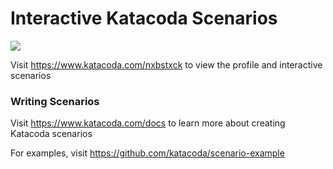 # Interactive Katacoda Scenarios

[![](http://shields.katacoda.com/katacoda/nxbstxck/count.svg)](https://www.katacoda.com/nxbstxck "Get your profile on Katacoda.com")

Visit https://www.katacoda.com/nxbstxck to view the profile and interactive scenarios

### Writing Scenarios
Visit https://www.katacoda.com/docs to learn more about creating Katacoda scenarios

For examples, visit https://github.com/katacoda/scenario-example
